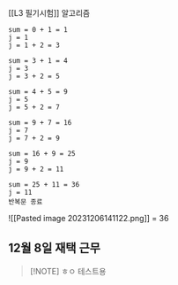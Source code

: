 [[L3 필기시험]] 알고리즘
```
sum = 0 + 1 = 1
j = 1
j = 1 + 2 = 3

sum = 3 + 1 = 4
j = 3
j = 3 + 2 = 5

sum = 4 + 5 = 9
j = 5
j = 5 + 2 = 7

sum = 9 + 7 = 16
j = 7
j = 7 + 2 = 9

sum = 16 + 9 = 25
j = 9
j = 9 + 2 = 11

sum = 25 + 11 = 36
j = 11 
반복문 종료
```

![[Pasted image 20231206141122.png]]
= 36

## 12월 8일 재택 근무


> [!NOTE] ㅎㅇ
> 테스트용
> 
